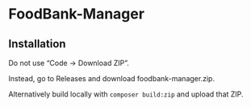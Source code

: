# FoodBank-Manager

## Installation

Do not use “Code → Download ZIP”.

Instead, go to Releases and download foodbank-manager.zip.

Alternatively build locally with `composer build:zip` and upload that ZIP.
